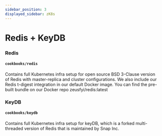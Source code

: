 ```yaml
---
sidebar_position: 3
displayed_sidebar: zK8s
---
```


# Redis + KeyDB #

### Redis ###

#### ```cookbooks/redis ```

Contains full Kubernetes infra setup for open source BSD 3-Clause version of Redis with master-replica and cluster
configurations. We also include our Redis t-digest integration in our default Docker image.
You can find the pre-built bundle on our Docker repo zeusfyi/redis:latest

### KeyDB ###

#### ```cookbooks/keydb ```

Contains full Kubernetes infra setup for keyDB, which is a forked multi-threaded version of Redis that is maintained by
Snap Inc.
